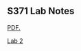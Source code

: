 ## S371 Lab Notes

<a href="https://github.com/katyalex/katyalex.github.io/blob/main/S371_Lab1.pdf" target="_blank">PDF.</a> 

<a href="Lab-2.html" target="_blank" title="Lab 2">Lab 2</a>
